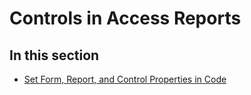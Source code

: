 
# Controls in Access Reports

## In this section


- [Set Form, Report, and Control Properties in Code](23d88ab3-9ee6-5f7f-2351-14bb94d7a27b.md)
    

